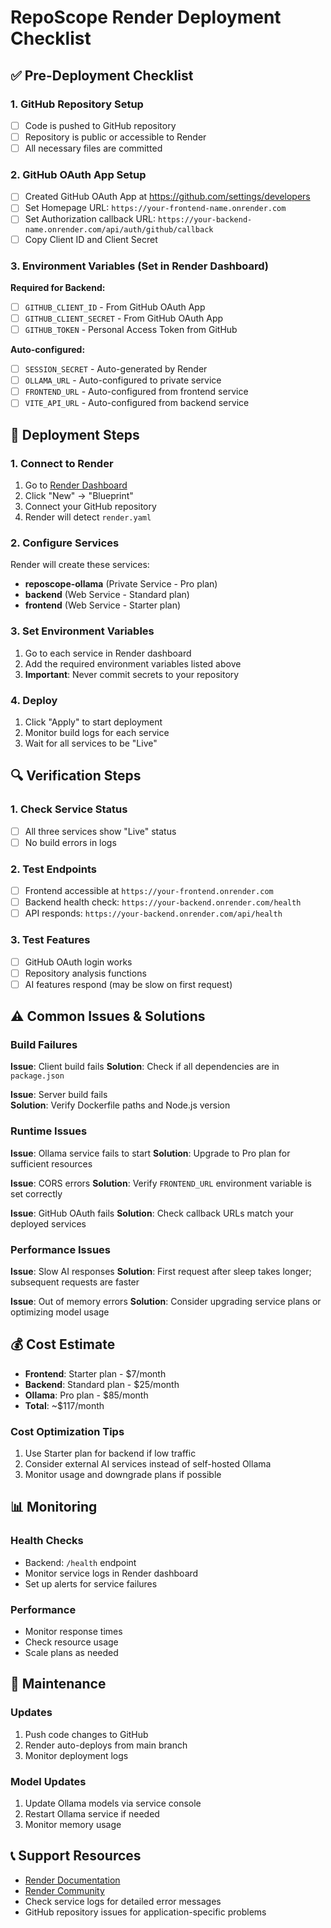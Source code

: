 # RepoScope Render Deployment Checklist

## ✅ Pre-Deployment Checklist

### 1. GitHub Repository Setup
- [ ] Code is pushed to GitHub repository
- [ ] Repository is public or accessible to Render
- [ ] All necessary files are committed

### 2. GitHub OAuth App Setup
- [ ] Created GitHub OAuth App at https://github.com/settings/developers
- [ ] Set Homepage URL: `https://your-frontend-name.onrender.com`
- [ ] Set Authorization callback URL: `https://your-backend-name.onrender.com/api/auth/github/callback`
- [ ] Copy Client ID and Client Secret

### 3. Environment Variables (Set in Render Dashboard)
**Required for Backend:**
- [ ] `GITHUB_CLIENT_ID` - From GitHub OAuth App
- [ ] `GITHUB_CLIENT_SECRET` - From GitHub OAuth App  
- [ ] `GITHUB_TOKEN` - Personal Access Token from GitHub

**Auto-configured:**
- [ ] `SESSION_SECRET` - Auto-generated by Render
- [ ] `OLLAMA_URL` - Auto-configured to private service
- [ ] `FRONTEND_URL` - Auto-configured from frontend service
- [ ] `VITE_API_URL` - Auto-configured from backend service

## 🚀 Deployment Steps

### 1. Connect to Render
1. Go to [Render Dashboard](https://dashboard.render.com)
2. Click "New" → "Blueprint"
3. Connect your GitHub repository
4. Render will detect `render.yaml`

### 2. Configure Services
Render will create these services:
- **reposcope-ollama** (Private Service - Pro plan)
- **backend** (Web Service - Standard plan)  
- **frontend** (Web Service - Starter plan)

### 3. Set Environment Variables
1. Go to each service in Render dashboard
2. Add the required environment variables listed above
3. **Important**: Never commit secrets to your repository

### 4. Deploy
1. Click "Apply" to start deployment
2. Monitor build logs for each service
3. Wait for all services to be "Live"

## 🔍 Verification Steps

### 1. Check Service Status
- [ ] All three services show "Live" status
- [ ] No build errors in logs

### 2. Test Endpoints
- [ ] Frontend accessible at `https://your-frontend.onrender.com`
- [ ] Backend health check: `https://your-backend.onrender.com/health`
- [ ] API responds: `https://your-backend.onrender.com/api/health`

### 3. Test Features
- [ ] GitHub OAuth login works
- [ ] Repository analysis functions
- [ ] AI features respond (may be slow on first request)

## ⚠️ Common Issues & Solutions

### Build Failures
**Issue**: Client build fails
**Solution**: Check if all dependencies are in `package.json`

**Issue**: Server build fails  
**Solution**: Verify Dockerfile paths and Node.js version

### Runtime Issues
**Issue**: Ollama service fails to start
**Solution**: Upgrade to Pro plan for sufficient resources

**Issue**: CORS errors
**Solution**: Verify `FRONTEND_URL` environment variable is set correctly

**Issue**: GitHub OAuth fails
**Solution**: Check callback URLs match your deployed services

### Performance Issues
**Issue**: Slow AI responses
**Solution**: First request after sleep takes longer; subsequent requests are faster

**Issue**: Out of memory errors
**Solution**: Consider upgrading service plans or optimizing model usage

## 💰 Cost Estimate

- **Frontend**: Starter plan - $7/month
- **Backend**: Standard plan - $25/month  
- **Ollama**: Pro plan - $85/month
- **Total**: ~$117/month

### Cost Optimization Tips
1. Use Starter plan for backend if low traffic
2. Consider external AI services instead of self-hosted Ollama
3. Monitor usage and downgrade plans if possible

## 📊 Monitoring

### Health Checks
- Backend: `/health` endpoint
- Monitor service logs in Render dashboard
- Set up alerts for service failures

### Performance
- Monitor response times
- Check resource usage
- Scale plans as needed

## 🔧 Maintenance

### Updates
1. Push code changes to GitHub
2. Render auto-deploys from main branch
3. Monitor deployment logs

### Model Updates
1. Update Ollama models via service console
2. Restart Ollama service if needed
3. Monitor memory usage

## 📞 Support Resources

- [Render Documentation](https://render.com/docs)
- [Render Community](https://community.render.com)
- Check service logs for detailed error messages
- GitHub repository issues for application-specific problems
